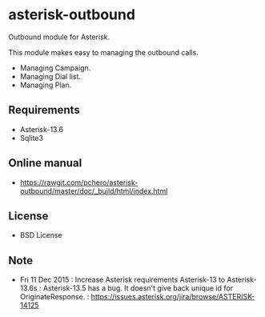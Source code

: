 asterisk-outbound
====================

Outbound module for Asterisk.

This module makes easy to managing the outbound calls.

* Managing Campaign.
* Managing Dial list.
* Managing Plan.

## Requirements
* Asterisk-13.6
* Sqlite3

## Online manual
* https://rawgit.com/pchero/asterisk-outbound/master/doc/_build/html/index.html

## License
* BSD License

## Note
* Fri 11 Dec 2015
: Increase Asterisk requirements Asterisk-13 to Asterisk-13.6s
: Asterisk-13.5 has a bug. It doesn't give back unique id for OriginateResponse. 
: https://issues.asterisk.org/jira/browse/ASTERISK-14125
